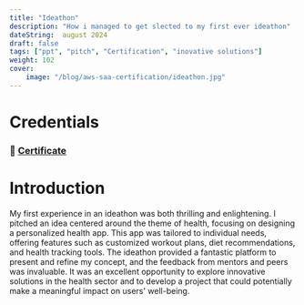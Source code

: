 ```yaml
---
title: "Ideathon"
description: "How i managed to get slected to my first ever ideathon"
dateString:  august 2024
draft: false
tags: ["ppt", "pitch", "Certification", "inovative solutions"]
weight: 102
cover:
    image: "/blog/aws-saa-certification/ideathon.jpg"
---
```


# Credentials
### 🔗 [Certificate](https://drive.google.com/file/d/1NLGxG3-Id7lGUFL-SVhMl7mvWb9GYIxS/view?usp=sharing)


# Introduction

My first experience in an ideathon was both thrilling and enlightening. I pitched an idea centered around the theme of health, focusing on designing a personalized health app. This app was tailored to individual needs, offering features such as customized workout plans, diet recommendations, and health tracking tools. The ideathon provided a fantastic platform to present and refine my concept, and the feedback from mentors and peers was invaluable. It was an excellent opportunity to explore innovative solutions in the health sector and to develop a project that could potentially make a meaningful impact on users' well-being.